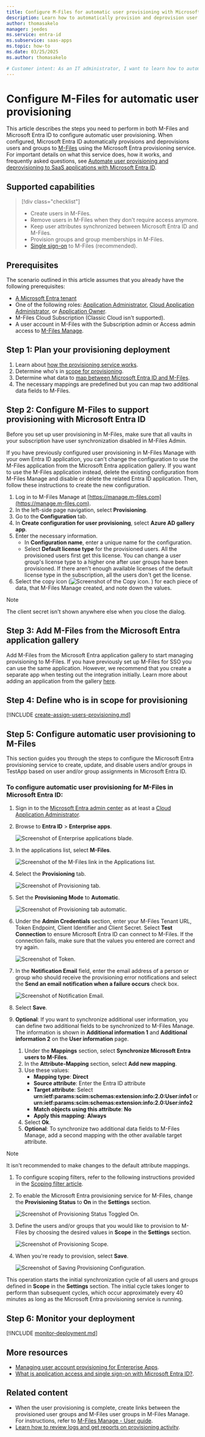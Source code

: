 ```yaml
---
title: Configure M-Files for automatic user provisioning with Microsoft Entra ID
description: Learn how to automatically provision and deprovision user accounts from Microsoft Entra ID to M-Files.
author: thomasakelo
manager: jeedes
ms.service: entra-id
ms.subservice: saas-apps
ms.topic: how-to
ms.date: 03/25/2025
ms.author: thomasakelo

# Customer intent: As an IT administrator, I want to learn how to automatically provision and deprovision user accounts from Microsoft Entra ID to M-Files so that I can streamline the user management process and ensure that users have the appropriate access to M-Files.
---
```


# Configure M-Files for automatic user provisioning

This article describes the steps you need to perform in both M-Files and Microsoft Entra ID to configure automatic user provisioning. When configured, Microsoft Entra ID automatically provisions and deprovisions users and groups to [M-Files](https://www.m-files.com/) using the Microsoft Entra provisioning service. For important details on what this service does, how it works, and frequently asked questions, see [Automate user provisioning and deprovisioning to SaaS applications with Microsoft Entra ID](~/identity/app-provisioning/user-provisioning.md). 

## Supported capabilities
> [!div class="checklist"]
> * Create users in M-Files.
> * Remove users in M-Files when they don't require access anymore.
> * Keep user attributes synchronized between Microsoft Entra ID and M-Files.
> * Provision groups and group memberships in M-Files.
> * [Single sign-on](m-files-tutorial.md) to M-Files (recommended).

## Prerequisites

The scenario outlined in this article assumes that you already have the following prerequisites:

* [A Microsoft Entra tenant](~/identity-platform/quickstart-create-new-tenant.md) 
* One of the following roles: [Application Administrator](/entra/identity/role-based-access-control/permissions-reference#application-administrator), [Cloud Application Administrator](/entra/identity/role-based-access-control/permissions-reference#cloud-application-administrator), or [Application Owner](/entra/fundamentals/users-default-permissions#owned-enterprise-applications).
* M-Files Cloud Subscription (Classic Cloud isn't supported).
* A user account in M-Files with the Subscription admin or Access admin access to [M-Files Manage](https://manage.m-files.com/).

## Step 1: Plan your provisioning deployment
1. Learn about [how the provisioning service works](~/identity/app-provisioning/user-provisioning.md).
1. Determine who's in [scope for provisioning](~/identity/app-provisioning/define-conditional-rules-for-provisioning-user-accounts.md).
1. Determine what data to [map between Microsoft Entra ID and M-Files](~/identity/app-provisioning/customize-application-attributes.md).
1. The necessary mappings are predefined but you can map two additional data fields to M-Files.

<a name='step-2-configure-M-Files-to-support-provisioning-with-azure-ad'></a>

## Step 2: Configure M-Files to support provisioning with Microsoft Entra ID

Before you set up user provisioning in M-Files, make sure that all vaults in your subscription have user synchronization disabled in M-Files Admin.

If you have previously configured user provisioning in M-Files Manage with your own Entra ID application, you can't change the configuration to use the M-Files application from the  Microsoft Entra application gallery. If you want to use the M-Files application instead, delete the existing configuration from M-Files Manage and disable or delete the related Entra ID application. Then, follow these instructions to create the new configuration.

1. Log in to M-Files Manage at [https://manage.m-files.com](https://manage.m-files.com).
1. In the left-side page navigation, select **Provisioning**.
1. Go to the **Configuration** tab.
1. In **Create configuration for user provisioning**, select **Azure AD gallery app**.
1. Enter the necessary information.
   * In **Configuration name**, enter a unique name for the configuration.
   * Select **Default license type** for the provisioned users. All the provisioned users first get this license. You can change a user group's license type to a higher one after user groups have been provisioned. If there aren't enough available licenses of the default license type in the subscription, all the users don't get the license.
1. Select the copy icon (![Screenshot of the Copy icon.](media/m-files-provisioning-tutorial/icon.png) ) for each piece of data, that M-Files Manage created, and note down the values.

> [!NOTE]
> The client secret isn't shown anywhere else when you close the dialog.

<a name='step-3-add-M-Files-from-the-azure-ad-application-gallery'></a>

## Step 3: Add M-Files from the Microsoft Entra application gallery

Add M-Files from the Microsoft Entra application gallery to start managing provisioning to M-Files. If you have previously set up M-Files for SSO you can use the same application. However, we recommend that you create a separate app when testing out the integration initially. Learn more about adding an application from the gallery [here](~/identity/enterprise-apps/add-application-portal.md). 

## Step 4: Define who is in scope for provisioning 

[!INCLUDE [create-assign-users-provisioning.md](~/identity/saas-apps/includes/create-assign-users-provisioning.md)]

## Step 5: Configure automatic user provisioning to M-Files 

This section guides you through the steps to configure the Microsoft Entra provisioning service to create, update, and disable users and/or groups in TestApp based on user and/or group assignments in Microsoft Entra ID.

<a name='to-configure-automatic-user-provisioning-for-M-Files-in-azure-ad'></a>

### To configure automatic user provisioning for M-Files in Microsoft Entra ID:

1. Sign in to the [Microsoft Entra admin center](https://entra.microsoft.com) as at least a [Cloud Application Administrator](~/identity/role-based-access-control/permissions-reference.md#cloud-application-administrator).
1. Browse to **Entra ID** > **Enterprise apps**.

	![Screenshot of Enterprise applications blade.](common/enterprise-applications.png)

1. In the applications list, select **M-Files**.

	![Screenshot of the M-Files link in the Applications list.](common/all-applications.png)

1. Select the **Provisioning** tab.

	![Screenshot of Provisioning tab.](common/provisioning.png)

1. Set the **Provisioning Mode** to **Automatic**.

	![Screenshot of Provisioning tab automatic.](common/provisioning-automatic.png)

1. Under the **Admin Credentials** section, enter your M-Files Tenant URL, Token Endpoint, Client Identifier and Client Secret. Select **Test Connection** to ensure Microsoft Entra ID can connect to M-Files. If the connection fails, make sure that the values you entered are correct and try again.

 	![Screenshot of Token.](media/m-files-provisioning-tutorial/test-connection.png)

1. In the **Notification Email** field, enter the email address of a person or group who should receive the provisioning error notifications and select the **Send an email notification when a failure occurs** check box.

	![Screenshot of Notification Email.](common/provisioning-notification-email.png)

1. Select **Save**.

1. **Optional**: If you want to synchronize additional user information, you can define two additional fields to be synchronized to M-Files Manage. The information is shown in **Additional information 1** and **Additional information 2** on the **User information** page.
   1. Under the **Mappings** section, select **Synchronize Microsoft Entra users to M-Files**.
   1. In the **Attribute-Mapping** section, select **Add new mapping**.
   1. Use these values:
         * **Mapping type**: **Direct**
         * **Source attribute**: Enter the Entra ID attribute
         * **Target attribute**: Select **urn:ietf:params:scim:schemas:extension:info:2.0:User:info1** or **urn:ietf:params:scim:schemas:extension:info:2.0:User:info2**
         * **Match objects using this attribute**: **No**
         * **Apply this mapping**: **Always**
   1. Select **Ok**.
   1. **Optional**: To synchronize two additional data fields to M-Files Manage, add a second mapping with the other available target attribute.

  > [!NOTE]
  > It isn't recommended to make changes to the default attribute mappings.

1. To configure scoping filters, refer to the following instructions provided in the [Scoping filter  article](../app-provisioning/define-conditional-rules-for-provisioning-user-accounts.md).

1. To enable the Microsoft Entra provisioning service for M-Files, change the **Provisioning Status** to **On** in the **Settings** section.

	![Screenshot of Provisioning Status Toggled On.](common/provisioning-toggle-on.png)

1. Define the users and/or groups that you would like to provision to M-Files by choosing the desired values in **Scope** in the **Settings** section.

	![Screenshot of Provisioning Scope.](common/provisioning-scope.png)

1. When you're ready to provision, select **Save**.

	![Screenshot of Saving Provisioning Configuration.](common/provisioning-configuration-save.png)

This operation starts the initial synchronization cycle of all users and groups defined in **Scope** in the **Settings** section. The initial cycle takes longer to perform than subsequent cycles, which occur approximately every 40 minutes as long as the Microsoft Entra provisioning service is running. 

## Step 6: Monitor your deployment

[!INCLUDE [monitor-deployment.md](~/identity/saas-apps/includes/monitor-deployment.md)]

## More resources

* [Managing user account provisioning for Enterprise Apps](~/identity/app-provisioning/configure-automatic-user-provisioning-portal.md).
* [What is application access and single sign-on with Microsoft Entra ID?](~/identity/enterprise-apps/what-is-single-sign-on.md).

## Related content

* When the user provisioning is complete, create links between the provisioned user groups and M-Files user groups in M-Files Manage. For instructions, refer to [M-Files Manage - User guide](https://m-files.my.site.com/s/article/mfiles-ka-385842). 
* [Learn how to review logs and get reports on provisioning activity](~/identity/app-provisioning/check-status-user-account-provisioning.md).
